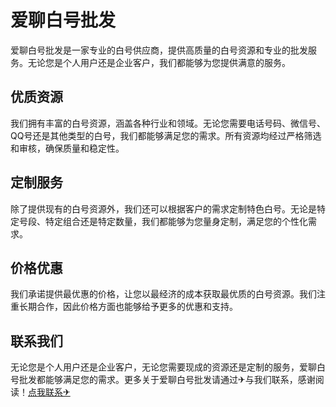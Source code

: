 # 爱聊白号批发

爱聊白号批发是一家专业的白号供应商，提供高质量的白号资源和专业的批发服务。无论您是个人用户还是企业客户，我们都能够为您提供满意的服务。

## 优质资源

我们拥有丰富的白号资源，涵盖各种行业和领域。无论您需要电话号码、微信号、QQ号还是其他类型的白号，我们都能够满足您的需求。所有资源均经过严格筛选和审核，确保质量和稳定性。

## 定制服务

除了提供现有的白号资源外，我们还可以根据客户的需求定制特色白号。无论是特定号段、特定组合还是特定数量，我们都能够为您量身定制，满足您的个性化需求。

## 价格优惠

我们承诺提供最优惠的价格，让您以最经济的成本获取最优质的白号资源。我们注重长期合作，因此价格方面也能够给予更多的优惠和支持。

## 联系我们

无论您是个人用户还是企业客户，无论您需要现成的资源还是定制的服务，爱聊白号批发都能够满足您的需求。更多关于爱聊白号批发请通过✈与我们联系，感谢阅读！[点我联系✈](https://news.G208.com)